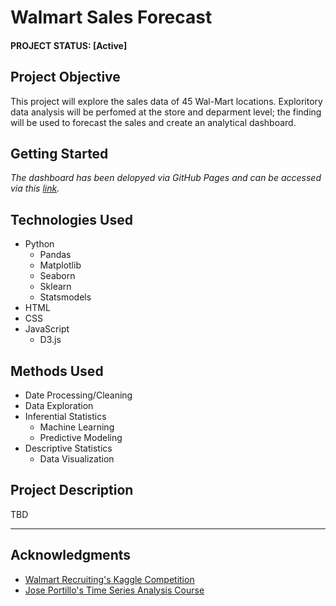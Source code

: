 # Walmart Sales Forecast


#### PROJECT STATUS: [Active]

## Project Objective
This project will explore the sales data of 45 Wal-Mart locations. Exploritory data analysis will be perfomed at the store and deparment level; the finding will be used to forecast the sales and create an analytical dashboard.

## Getting Started

*The dashboard has been delopyed via GitHub Pages and can be accessed via this [link](https://octaviaisom.github.io/Walmart-Sales-Forecast/).*

## Technologies Used
* Python
    * Pandas
    * Matplotlib
    * Seaborn
    * Sklearn
    * Statsmodels
* HTML
* CSS
* JavaScript
    * D3.js

## Methods Used
* Date Processing/Cleaning
* Data Exploration
* Inferential Statistics
    * Machine Learning
    * Predictive Modeling
* Descriptive Statistics
    * Data Visualization

## Project Description
TBD

---

## Acknowledgments
* [Walmart Recruiting's Kaggle Competition](https://www.kaggle.com/c/walmart-recruiting-store-sales-forecasting)
* [Jose Portillo's Time Series Analysis Course](https://www.udemy.com/course/python-for-time-series-data-analysis/)